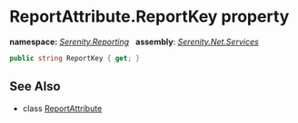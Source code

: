 # ReportAttribute.ReportKey property
**namespace:** *[Serenity.Reporting](../../README.md#serenity.reporting-namespace)*   **assembly**: *[Serenity.Net.Services](../../README.md)*

```csharp
public string ReportKey { get; }
```

## See Also

* class [ReportAttribute](../ReportAttribute.md)